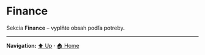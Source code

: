# Finance

Sekcia **Finance** – vyplňte obsah podľa potreby.

---
**Navigation:** [⬆️ Up](../index.md) · [🏠 Home](../../index.md)
